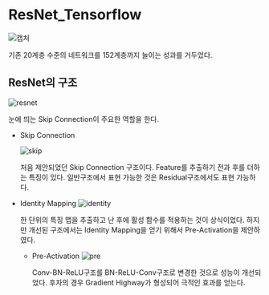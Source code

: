 # ResNet_Tensorflow
![캡처](https://user-images.githubusercontent.com/74402562/103434833-03349280-4c4a-11eb-86d6-d53baeb8b178.PNG)

기존 20계층 수준의 네트워크를 152계층까지 늘이는 성과를 거두었다.

ResNet의 구조
-------------
![resnet](https://user-images.githubusercontent.com/74402562/103434926-493e2600-4c4b-11eb-9264-082e2f7deda8.PNG)

눈에 띄는 Skip Connection이 주요한 역할을 한다.
- Skip Connection

  ![skip](https://user-images.githubusercontent.com/74402562/103435182-9243a980-4c4e-11eb-97f6-ca5fb867127e.PNG)

  처음 제안되었던 Skip Connection 구조이다. Feature를 추출하기 전과 후를 더하는 특징이 있다. 일반구조에서 표현 가능한 것은 Residual구조에서도 표현 가능하다.
- Identity Mapping
  ![identity](https://user-images.githubusercontent.com/74402562/103435183-940d6d00-4c4e-11eb-866e-8bfc761d0da7.PNG)

  한 단위의 특징 맵을 추출하고 난 후에 활성 함수를 적용하는 것이 상식이었다. 하지만 개선된 구조에서는 Identity Mapping을 얻기 위해서 Pre-Activation을 제안하였다.
  - Pre-Activation
    ![pre](https://user-images.githubusercontent.com/74402562/103435186-95d73080-4c4e-11eb-8402-bdd0048cc499.PNG)
    
    Conv-BN-ReLU구조를 BN-ReLU-Conv구조로 변경한 것으로 성능이 개선되었다. 후자의 경우 Gradient Highway가 형성되어 극적인 효과를 얻는다.
